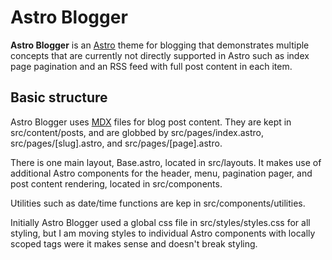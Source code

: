 # Astro Blogger

**Astro Blogger** is an [Astro](https://astro.build) theme for blogging that demonstrates multiple concepts that are currently not directly supported in Astro such as index page pagination and an RSS feed with full post content in each item.

## Basic structure

Astro Blogger uses [MDX](https://docs.astro.build/en/guides/markdown-content/#mdx-features) files for blog post content. They are kept in src/content/posts, and are globbed by src/pages/index.astro, src/pages/[slug].astro, and src/pages/[page].astro.

There is one main layout, Base.astro, located in src/layouts. It makes use of additional Astro components for the header, menu, pagination pager, and post content rendering, located in src/components.

Utilities such as date/time functions are kep in src/components/utilities.

Initially Astro Blogger used a global css file in src/styles/styles.css for all styling, but I am moving styles to individual Astro components with locally scoped <style></style> tags were it makes sense and doesn't break styling.
